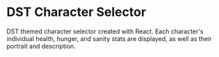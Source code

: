 # DST Character Selector

DST themed character selector created with React. 
Each character's individual health, hunger, and sanity stats are displayed, as well as their portrait and description.


